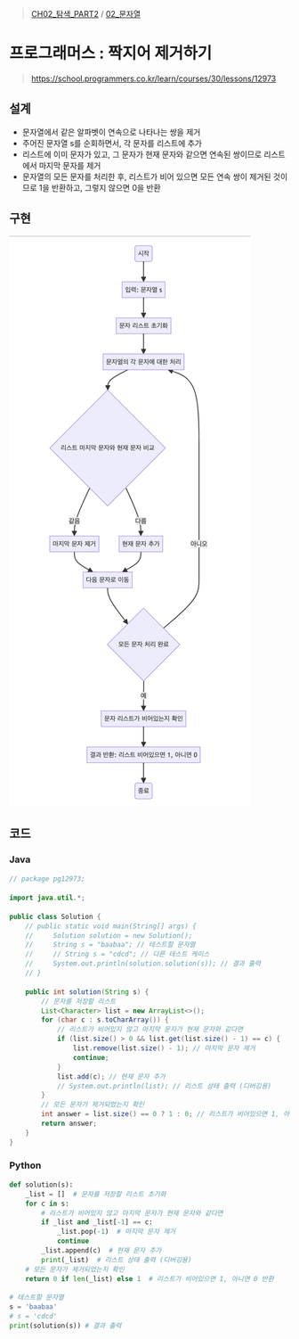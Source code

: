 > [CH02_탐색_PART2](../) / [02_문자열](./)

# 프로그래머스 : 짝지어 제거하기
> https://school.programmers.co.kr/learn/courses/30/lessons/12973

## 설계
- 문자열에서 같은 알파벳이 연속으로 나타나는 쌍을 제거
- 주어진 문자열 s를 순회하면서, 각 문자를 리스트에 추가
- 리스트에 이미 문자가 있고, 그 문자가 현재 문자와 같으면 연속된 쌍이므로 리스트에서 마지막 문자를 제거
- 문자열의 모든 문자를 처리한 후, 리스트가 비어 있으면 모든 연속 쌍이 제거된 것이므로 1을 반환하고, 그렇지 않으면 0을 반환

## 구현
![PRG_12973](./PRG_12973.png)

## 코드
### Java
```java
// package pg12973;

import java.util.*;

public class Solution {
    // public static void main(String[] args) {
    //     Solution solution = new Solution();
    //     String s = "baabaa"; // 테스트할 문자열
    //     // String s = "cdcd"; // 다른 테스트 케이스
    //     System.out.println(solution.solution(s)); // 결과 출력   
    // }

    public int solution(String s) {
        // 문자를 저장할 리스트
        List<Character> list = new ArrayList<>();
        for (char c : s.toCharArray()) {
            // 리스트가 비어있지 않고 마지막 문자가 현재 문자와 같다면
            if (list.size() > 0 && list.get(list.size() - 1) == c) {
                list.remove(list.size() - 1); // 마지막 문자 제거
                continue;
            }
            list.add(c); // 현재 문자 추가
            // System.out.println(list); // 리스트 상태 출력 (디버깅용)
        }
        // 모든 문자가 제거되었는지 확인
        int answer = list.size() == 0 ? 1 : 0; // 리스트가 비어있으면 1, 아니면 0 반환
        return answer;
    }
}
```
### Python
```python
def solution(s):
    _list = []  # 문자를 저장할 리스트 초기화
    for c in s:
        # 리스트가 비어있지 않고 마지막 문자가 현재 문자와 같다면
        if _list and _list[-1] == c:
            _list.pop(-1)  # 마지막 문자 제거
            continue
        _list.append(c)  # 현재 문자 추가
        print(_list)  # 리스트 상태 출력 (디버깅용)
    # 모든 문자가 제거되었는지 확인
    return 0 if len(_list) else 1  # 리스트가 비어있으면 1, 아니면 0 반환

# 테스트할 문자열
s = 'baabaa'
# s = 'cdcd'
print(solution(s)) # 결과 출력
```